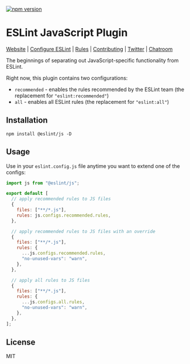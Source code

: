 [![npm version](https://img.shields.io/npm/v/@eslint/js.svg)](https://www.npmjs.com/package/@eslint/js)

# ESLint JavaScript Plugin

[Website](https://eslint.org) | [Configure ESLint](https://eslint.org/docs/latest/use/configure) | [Rules](https://eslint.org/docs/rules/) | [Contributing](https://eslint.org/docs/latest/contribute) | [Twitter](https://twitter.com/geteslint) | [Chatroom](https://eslint.org/chat)

The beginnings of separating out JavaScript-specific functionality from ESLint.

Right now, this plugin contains two configurations:

- `recommended` - enables the rules recommended by the ESLint team (the replacement for `"eslint:recommended"`)
- `all` - enables all ESLint rules (the replacement for `"eslint:all"`)

## Installation

```shell
npm install @eslint/js -D
```

## Usage

Use in your `eslint.config.js` file anytime you want to extend one of the configs:

```js
import js from "@eslint/js";

export default [
  // apply recommended rules to JS files
  {
    files: ["**/*.js"],
    rules: js.configs.recommended.rules,
  },

  // apply recommended rules to JS files with an override
  {
    files: ["**/*.js"],
    rules: {
      ...js.configs.recommended.rules,
      "no-unused-vars": "warn",
    },
  },

  // apply all rules to JS files
  {
    files: ["**/*.js"],
    rules: {
      ...js.configs.all.rules,
      "no-unused-vars": "warn",
    },
  },
];
```

## License

MIT

